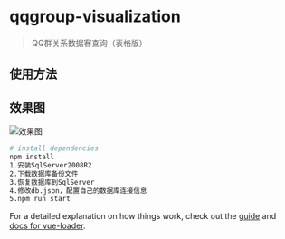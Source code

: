 # qqgroup-visualization

> QQ群关系数据客查询（表格版）

## 使用方法

## 效果图
![效果图](https://github.com/gstok/qqgroup-visualization/blob/table/img/1.png)

``` bash
# install dependencies
npm install
1.安装SqlServer2008R2
2.下载数据库备份文件
3.恢复数据库到SqlServer
4.修改db.json，配置自己的数据库连接信息
5.npm run start
```

For a detailed explanation on how things work, check out the [guide](http://vuejs-templates.github.io/webpack/) and [docs for vue-loader](http://vuejs.github.io/vue-loader).
